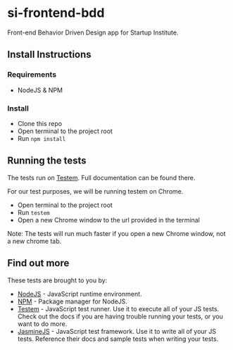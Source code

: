 si-frontend-bdd
===============

Front-end Behavior Driven Design app for Startup Institute.


## Install Instructions

### Requirements

* NodeJS & NPM

### Install

* Clone this repo
* Open terminal to the project root
* Run `npm install`


## Running the tests

The tests run on [Testem](https://github.com/airportyh/testem). Full documentation can be found there.

For our test purposes, we will be running testem on Chrome.

* Open terminal to the project root
* Run `testem`
* Open a new Chrome window to the url provided in the terminal

Note: The tests will run much faster if you open a new Chrome window, not a new chrome tab.


## Find out more

These tests are brought to you by:

* [NodeJS](http://nodejs.org/) - JavaScript runtime environment.
* [NPM](http://npmjs.org) - Package manager for NodeJS.
* [Testem](https://github.com/airportyh/testem) - JavaScript test runner. Use it to execute all of your JS tests. Check out the docs if you are having trouble running your tests, or you want to do more.
* [JasmineJS](http://jasmine.github.io/2.0/introduction.html) - JavaScript test framework. Use it to write all of your JS tests. Reference their docs and sample tests when writing your tests.
